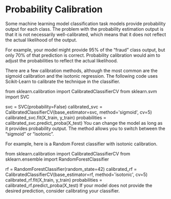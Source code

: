 # Probability Calibration
Some machine learning model classification task models provide probability output for each class. The problem with the probability estimation output is that it is not necessarily well-calibrated, which means that it does not reflect the actual likelihood of the output.

For example, your model might provide 95% of the “fraud” class output, but only 70% of that prediction is correct. Probability calibration would aim to adjust the probabilities to reflect the actual likelihood.

There are a few calibration methods, although the most common are the sigmoid calibration and the isotonic regression. The following code uses Scikit-Learn to calibrate the technique in the classifier.

  from sklearn.calibration import CalibratedClassifierCV
  from sklearn.svm import SVC
   
  svc = SVC(probability=False)
  calibrated_svc = CalibratedClassifierCV(base_estimator=svc, method='sigmoid', cv=5)
  calibrated_svc.fit(X_train, y_train)
  probabilities = calibrated_svc.predict_proba(X_test)
  You can change the model as long as it provides probability output. The method allows you to switch between the “sigmoid” or “isotonic”.
  
  For example, here is a Random Forest classifier with isotonic calibration.
  
  from sklearn.calibration import CalibratedClassifierCV
  from sklearn.ensemble import RandomForestClassifier
   
  rf = RandomForestClassifier(random_state=42)
  calibrated_rf = CalibratedClassifierCV(base_estimator=rf, method='isotonic', cv=5)
  calibrated_rf.fit(X_train, y_train)
  probabilities = calibrated_rf.predict_proba(X_test)
If your model does not provide the desired prediction, consider calibrating your classifier.
